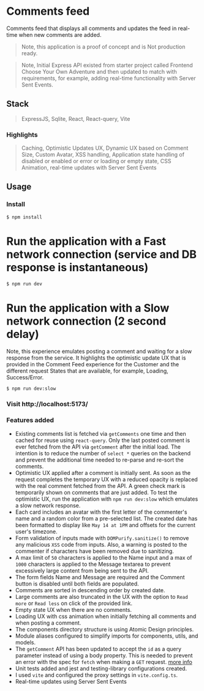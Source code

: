 # Comments feed

Comments feed that displays all comments and updates the feed in real-time when new comments are added.

> Note, this application is a proof of concept and is Not production ready.

> Note, Initial Express API existed from starter project called Frontend Choose Your Own Adventure and then updated to match with requirements, for example, adding real-time functionality with Server Sent Events.

## Stack

> ExpressJS, Sqlite, React, React-query, Vite

### Highlights

> Caching, Optimistic Updates UX, Dynamic UX based on Comment Size, Custom Avatar, XSS handling, Application state handling of disabled or enabled or error or loading or empty state, CSS Animation, real-time updates with Server Sent Events

## Usage

### Install

```
$ npm install
```

# Run the application with a Fast network connection (service and DB response is instantaneous)

```
$ npm run dev
```

# Run the application with a Slow network connection (2 second delay)

Note, this experience emulates posting a comment and waiting for a slow response from the service. It highlights the optimistic update UX that is provided in the Comment Feed experience for the Customer and the different request States that are available, for example, Loading, Success/Error.

```
$ npm run dev:slow
```

### Visit http://localhost:5173/

### Features added

- Existing comments list is fetched via `getComments` one time and then cached for reuse using `react-query`. Only the last posted comment is ever fetched from the API via `getComment` after the initial load. The intention is to reduce the number of `select *` queries on the backend and prevent the additional time needed to re-parse and re-sort the comments.
- Optimistic UX applied after a comment is initially sent. As soon as the request completes the temporary UX with a reduced opacity is replaced with the real comment fetched from the API. A green check mark is temporarily shown on comments that are just added. To test the optimistic UX, run the application with `npm run dev:slow` which emulates a slow network response.
- Each card includes an avatar with the first letter of the commenter's name and a random color from a pre-selected list. The created date has been formatted to display like `May 14 at 1PM` and offsets for the current user's timezone.
- Form validation of inputs made with `DOMPurify.sanitize()` to remove any malicious `XSS` code from inputs. Also, a warning is posted to the commenter if characters have been removed due to sanitizing.
- A max limit of `50` characters is applied to the Name input and a max of `1000` characters is applied to the Message textarea to prevent excessively large content from being sent to the API.
- The form fields Name and Message are required and the Comment button is disabled until both fields are populated.
- Comments are sorted in descending order by created date.
- Large comments are also truncated in the UX with the option to `Read more` or `Read less` on click of the provided link.
- Empty state UX when there are no comments.
- Loading UX with css animation when initially fetching all comments and when posting a comment.
- The components directory structure is using Atomic Design principles.
- Module aliases configured to simplify imports for components, utils, and models.
- The `getComment` API has been updated to accept the `id` as a query parameter instead of using a body property. This is needed to prevent an error with the spec for `fetch` when making a `GET` request. [more info](https://github.com/whatwg/fetch/issues/551)
- Unit tests added and jest and testing-library configurations created.
- I used `vite` and configured the proxy settings in `vite.config.ts`.
- Real-time updates using Server Sent Events
